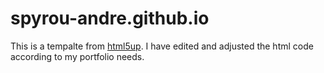 # spyrou-andre.github.io

This is a tempalte from [html5up](https://html5up.net/). I have edited and adjusted the html code according to my portfolio needs.  

